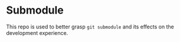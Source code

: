 # Submodule

This repo is used to better grasp `git submodule` and its effects on the development experience.
